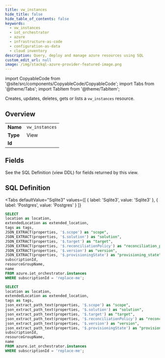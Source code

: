 ```yaml
--- 
title: vw_instances
hide_title: false
hide_table_of_contents: false
keywords:
  - vw_instances
  - iot_orchestrator
  - azure
  - infrastructure-as-code
  - configuration-as-data
  - cloud inventory
description: Query, deploy and manage azure resources using SQL
custom_edit_url: null
image: /img/stackql-azure-provider-featured-image.png
---
```


import CopyableCode from '@site/src/components/CopyableCode/CopyableCode';
import Tabs from '@theme/Tabs';
import TabItem from '@theme/TabItem';

Creates, updates, deletes, gets or lists a <code>vw_instances</code> resource.

## Overview
<table><tbody>
<tr><td><b>Name</b></td><td><code>vw_instances</code></td></tr>
<tr><td><b>Type</b></td><td>View</td></tr>
<tr><td><b>Id</b></td><td><CopyableCode code="azure.iot_orchestrator.vw_instances" /></td></tr>
</tbody></table>

## Fields

See the SQL Definition (view DDL) for fields returned by this view.

## SQL Definition

<Tabs
defaultValue="Sqlite3"
values={[
{ label: 'Sqlite3', value: 'Sqlite3' },
{ label: 'Postgres', value: 'Postgres' }
]}
>
<TabItem value="Sqlite3">

```sql
SELECT
location as location,
extendedLocation as extended_location,
tags as tags,
JSON_EXTRACT(properties, '$.scope') as "scope",
JSON_EXTRACT(properties, '$.solution') as "solution",
JSON_EXTRACT(properties, '$.target') as "target",
JSON_EXTRACT(properties, '$.reconciliationPolicy') as "reconciliation_policy",
JSON_EXTRACT(properties, '$.version') as "version",
JSON_EXTRACT(properties, '$.provisioningState') as "provisioning_state",
subscriptionId,
resourceGroupName,
name
FROM azure.iot_orchestrator.instances
WHERE subscriptionId = 'replace-me';
```

</TabItem>
<TabItem value="Postgres">

```sql
SELECT
location as location,
extendedLocation as extended_location,
tags as tags,
json_extract_path_text(properties, '$.scope') as "scope",
json_extract_path_text(properties, '$.solution') as "solution",
json_extract_path_text(properties, '$.target') as "target",
json_extract_path_text(properties, '$.reconciliationPolicy') as "reconciliation_policy",
json_extract_path_text(properties, '$.version') as "version",
json_extract_path_text(properties, '$.provisioningState') as "provisioning_state",
subscriptionId,
resourceGroupName,
name
FROM azure.iot_orchestrator.instances
WHERE subscriptionId = 'replace-me';
```

</TabItem>
</Tabs>
